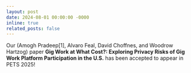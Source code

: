 ```yaml
---
layout: post
date: 2024-08-01 00:00:00 -0000
inline: true
related_posts: false
---
```

Our (Amogh Pradeep[1], Alvaro Feal, David Choffnes, and Woodrow Hartzog) paper __Gig Work at What Cost?: Exploring Privacy Risks of Gig Work Platform Participation in the U.S.__ has been accepted to appear in PETS 2025!